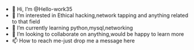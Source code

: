 - 👋 Hi, I’m @Hello-work35
- 👀 I’m interested in Ethical hacking,network tapping and anything related to that field
- 🌱 I’m currently learning python,mysql,networking
- 💞️ I’m looking to collaborate on anything,would be happy to learn more
- 📫 How to reach me-just drop me a message here

<!---
Hello-work35/Hello-work35 is a ✨ special ✨ repository because its `README.md` (this file) appears on your GitHub profile.
You can click the Preview link to take a look at your changes.
--->

